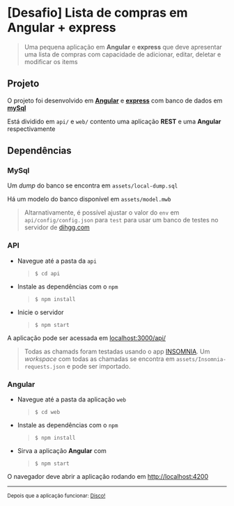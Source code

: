 # [Desafio] Lista de compras em Angular + express

> Uma pequena aplicação em **Angular** e **express** que deve apresentar uma lista de compras com capacidade de adicionar, editar, deletar e modificar os items


## Projeto
O projeto foi desenvolvido em **[Angular](https://angular.io)** e **[express](https://expressjs.com)** com banco de dados em **[mySql](https://www.mysql.com)**

Está dividido em `api/` e `web/` contento uma aplicação **REST** e uma **Angular** respectivamente

## Dependências

### MySql
Um *dump* do banco se encontra em `assets/local-dump.sql`

Há um modelo do banco disponível em `assets/model.mwb`


> Altarnativamente, é possível ajustar o valor do `env` em `api/config/config.json` para `test` para usar um banco de testes no servidor de [dihgg.com](http://dihgg.com)


### API
- Navegue até a pasta da `api`
	> `$ cd api`
- Instale as dependências com o `npm`
	> `$ npm install`
- Inicie o servidor
	> `$ npm start`

A aplicação pode ser acessada em [localhost:3000/api/](localhost:3000/api/)

> Todas as chamads foram testadas usando o app [INSOMNIA](https://insomnia.rest). Um *workspace* com todas as chamadas se encontra em `assets/Insomnia-requests.json` e pode ser importado. 

### Angular
- Navegue até a pasta da aplicação `web`
	> `$ cd web`
- Instale as dependências com o `npm`
	> `$ npm install`
- Sirva a aplicação **Angular** com
	> `$ npm start`

O navegador deve abrir a aplicação rodando em [http://localhost:4200](http://localhost:4200)


---
<sub>Depois que a aplicação funcionar: [Disco!](https://www.youtube.com/watch?v=UkSPUDpe0U8)</sub>